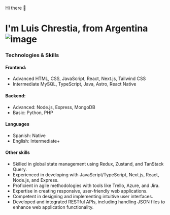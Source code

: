 Hi there 👋
# I'm Luis Chrestia, from Argentina ![image](https://github.com/user-attachments/assets/ab9e12fb-db7d-4884-b8dd-f98fd30f308e)



### Technologies & Skills
#### Frontend:
- Advanced
  HTML, CSS, JavaScript, React, Next.js, Tailwind CSS
- Intermediate
  MySQL, TypeScript, Java, Astro, React Native
#### Backend:
- Advanced:
  Node.js, Express, MongoDB
- Basic:
  Python, PHP
#### Languages
- Spanish: Native
- English: Intermediate+
#### Other skills
- Skilled in global state management using Redux, Zustand, and TanStack Query.
- Experienced in developing with JavaScript/TypeScript, Next.js, React, Node.js, and Express.
- Proficient in agile methodologies with tools like Trello, Azure, and Jira.
- Expertise in creating responsive, user-friendly web applications.
- Competent in designing and implementing intuitive user interfaces.
- Developed and integrated RESTful APIs, including handling JSON files to enhance web application functionality.




<!--
**chLuis/chLuis** is a ✨ _special_ ✨ repository because its `README.md` (this file) appears on your GitHub profile.

Here are some ideas to get you started:

- 🔭 I’m currently working on ...
- 🌱 I’m currently learning ...
- 👯 I’m looking to collaborate on ...
- 🤔 I’m looking for help with ...
- 💬 Ask me about ...
- 📫 How to reach me: ...
- 😄 Pronouns: ...
- ⚡ Fun fact: ...
-->

